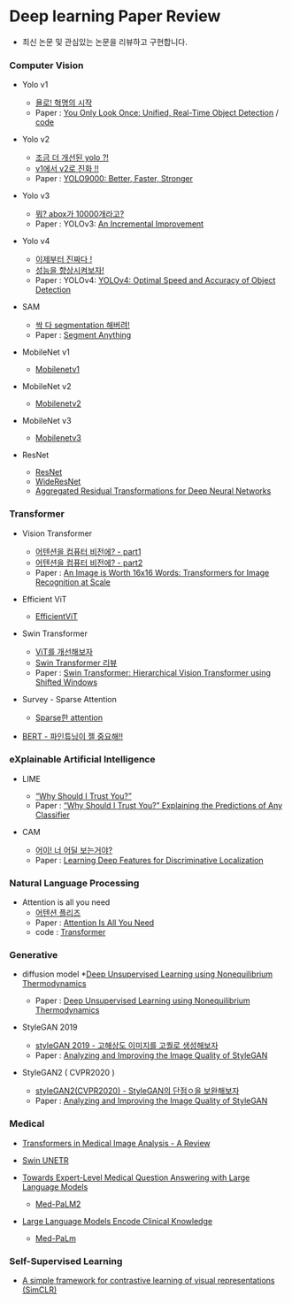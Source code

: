 # Deep learning Paper Review

* 최신 논문 및 관심있는 논문을 리뷰하고 구현합니다.


### Computer Vision 

* Yolo v1
  * [욜로! 혁명의 시작](https://minyoungxi.tistory.com/53)
  * Paper : [You Only Look Once: Unified, Real-Time Object Detection](https://arxiv.org/abs/1506.02640) / [code](https://velog.io/@minyoungxi/YOLO-v1-%EC%9D%B4%EB%AF%B8%EC%A7%80%EC%97%90%EC%84%9C-%EA%B0%9D%EC%B2%B4-%ED%83%90%EC%A7%80%EB%A5%BC-%ED%95%B4%EB%B3%BC%EA%B9%8C-%EB%85%BC%EB%AC%B8-%EA%B5%AC%ED%98%84-part1.-model)
 
* Yolo v2
  * [조금 더 개선된 yolo ?!](https://velog.io/@minyoungxi/yolo-v2-%EC%A1%B0%EA%B8%88-%EB%8D%94-%EA%B0%9C%EC%84%A0%EB%90%9C-yolo-%EB%85%BC%EB%AC%B8-%EB%A6%AC%EB%B7%B0)
  * [v1에서 v2로 진화 !!](https://velog.io/@minyoungxi/yolov2-v1%EC%97%90%EC%84%9C-v2%EB%A1%9C-%EC%A7%84%ED%99%94-%EB%AA%A8%EB%8D%B8-%EB%85%BC%EB%AC%B8-%EB%A6%AC%EB%B7%B0)
  * Paper : [YOLO9000: Better, Faster, Stronger](https://arxiv.org/abs/1612.08242)
 
* Yolo v3
  * [뭐? abox가 10000개라고?](https://velog.io/@minyoungxi/YOLOv3-%EB%AD%90-abox%EA%B0%80-10000%EA%B0%9C%EB%9D%BC%EA%B3%A0-%EB%85%BC%EB%AC%B8-%EB%A6%AC%EB%B7%B0)
  * Paper : YOLOv3: [An Incremental Improvement](https://arxiv.org/abs/1804.02767)

* Yolo v4
  * [이제부터 진짜다 !](https://velog.io/@minyoungxi/YOLO-v4-%EC%9D%B4%EC%A0%9C%EB%B6%80%ED%84%B0-%EC%A7%84%EC%A7%9C%EB%8B%A4-%EB%85%BC%EB%AC%B8-%EB%A6%AC%EB%B7%B0-part1)
  * [성능을 향상시켜보자!](https://velog.io/@minyoungxi/YOLO-v4-%EC%84%B1%EB%8A%A5%EC%9D%84-%ED%96%A5%EC%83%81%EC%8B%9C%EC%BC%9C%EB%B3%B4%EC%9E%90-%EB%85%BC%EB%AC%B8-%EB%A6%AC%EB%B7%B0-part2)
  * Paper : YOLOv4: [YOLOv4: Optimal Speed and Accuracy of Object Detection](https://arxiv.org/abs/2004.10934)
 
* SAM
  * [싹 다 segmentation 해버려! ](https://minyoungxi.tistory.com/91)
  * Paper : [Segment Anything](https://arxiv.org/abs/2304.02643)

* MobileNet v1
  * [Mobilenetv1](https://publish.obsidian.md/minyoungxi/Paper/Basic/Mobilenet/MobileNets+-+Efficient+Convolutional+Neural+Networks+for+Mobile+Vision+Applications)
 
* MobileNet v2
  * [Mobilenetv2](https://publish.obsidian.md/minyoungxi/Paper/Basic/Mobilenet/MobileNetV2+-+Inverted+Residuals+and+Linear+Bottlenecks)

* MobileNet v3
  * [Mobilenetv3](https://publish.obsidian.md/minyoungxi/Paper/Basic/Mobilenet/MobileNetV3)
 
* ResNet
  * [ResNet](https://publish.obsidian.md/minyoungxi/Paper/Basic/ResNet/ResNet+-+Deep+Residual+Learning+for+Image+Recognition)
  * [WideResNet](https://publish.obsidian.md/minyoungxi/Paper/Basic/ResNet/Wide+Residual+Networks)
  * [Aggregated Residual Transformations for Deep Neural Networks](https://publish.obsidian.md/minyoungxi/Paper/Basic/ResNet/Aggregated+Residual+Transformations+for+Deep+Neural+Networks)
 

### Transformer

* Vision Transformer
  * [어텐션을 컴퓨터 비전에? - part1](https://minyoungxi.tistory.com/51)
  * [어텐션을 컴퓨터 비전에? - part2](https://minyoungxi.tistory.com/52)
  * Paper : [An Image is Worth 16x16 Words: Transformers for Image Recognition at Scale](https://arxiv.org/abs/2010.11929)
 
* Efficient ViT
  * [EfficientViT](https://publish.obsidian.md/minyoungxi/Paper/Transformer/Vision+Transformer/EfficientViT+-+Memory+Efficient+Vision+Transformer+with+Cascaded+Group+Attention)

* Swin Transformer
  * [ViT를 개선해보자](https://minyoungxi.tistory.com/56)
  * [Swin Transformer 리뷰](https://publish.obsidian.md/minyoungxi/Paper/Transformer/Swin+transformer+-+Hierarchical+vision+transformer+using+shifted+windows)
  * Paper : [Swin Transformer: Hierarchical Vision Transformer using Shifted Windows](https://arxiv.org/abs/2103.14030)
 
* Survey - Sparse Attention
   * [Sparse한 attention](https://publish.obsidian.md/minyoungxi/Paper/Transformer/survey/Sparse+Attention)
 
* [BERT - 파인튜닝이 젤 중요해!!](https://publish.obsidian.md/minyoungxi/Paper/Transformer/NLP/BERT+-+Pre-training+of+Deep+Bidirectional+Transformers+for+Language+Understanding) 

### eXplainable Artificial Intelligence

* LIME
  * [“Why Should I Trust You?”](https://velog.io/@minyoungxi/LIME-Why-Should-I-Trust-You)
  * Paper : [“Why Should I Trust You?” Explaining the Predictions of Any Classifier](https://arxiv.org/pdf/1602.04938.pdf)

* CAM
  * [어이! 너 어딜 보는거야?](https://minyoungxi.tistory.com/55)
  * Paper : [Learning Deep Features for Discriminative Localization](https://arxiv.org/pdf/1512.04150.pdf)

### Natural Language Processing 

* Attention is all you need
  * [어텐션 플리즈](https://minyoungxi.tistory.com/71)
  * Paper : [Attention Is All You Need](https://arxiv.org/abs/1706.03762)
  * code : [Transformer](https://github.com/minyoungci/DeepLearning_Paper/tree/master/attention%20is%20all%20you%20need)



### Generative 
* diffusion model
  *[Deep Unsupervised Learning using Nonequilibrium Thermodynamics](https://minyoungxi.tistory.com/64)
  * Paper : [Deep Unsupervised Learning using Nonequilibrium Thermodynamics](https://arxiv.org/abs/1503.03585)

* StyleGAN 2019
  * [styleGAN 2019 - 고해상도 이미지를 고퀄로 생성해보자](https://minyoungxi.tistory.com/42)
  * Paper : [Analyzing and Improving the Image Quality of StyleGAN](https://arxiv.org/pdf/1912.04958.pdf)
 
* StyleGAN2 ( CVPR2020 )
  * [styleGAN2(CVPR2020) - StyleGAN의 단점ㅇ을 보완해보자](https://minyoungxi.tistory.com/43)
  * Paper : [Analyzing and Improving the Image Quality of StyleGAN](https://arxiv.org/pdf/1912.04958.pdf)

### Medical 

* [Transformers in Medical Image Analysis - A Review](https://publish.obsidian.md/minyoungxi/Paper/medical/Transformers+in+Medical+Image+Analysis+-+A+Review)

* [Swin UNETR](https://publish.obsidian.md/minyoungxi/Paper/medical/segmentation/Swin+UNETR+-+Swin+Transformers+for+Semantic+Segmentation+of+Brain+Tumors+in+MRI+Images)

* [Towards Expert-Level Medical Question Answering with Large Language Models](https://minyoungxi.tistory.com/98)
     * [Med-PaLM2](https://publish.obsidian.md/minyoungxi/Paper/medical/LLM/Towards+Expert-Level+Medical+Question+Answering+with+Large+Language+Models)
* [Large Language Models Encode Clinical Knowledge](https://minyoungxi.tistory.com/97)
     * [Med-PaLm](https://publish.obsidian.md/minyoungxi/Paper/medical/LLM/Large+Language+Models+Encode+Clinical+Knowledge)


### Self-Supervised Learning

* [A simple framework for contrastive learning of visual representations (SimCLR)](https://minyoungxi.tistory.com/82)
